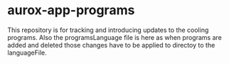 # aurox-app-programs
This repository is for tracking and introducing updates to the cooling programs. Also the programsLanguage file is here as when programs are added and deleted  those changes have to be applied to directoy to the languageFile.
